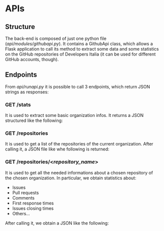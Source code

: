 # __APIs__

## Structure
The back-end is composed of just one python file (_api/modules/githubapi.py_).
It contains a GithubApi class, which allows a Flask application to call its method to extract some data and some statistics on the GitHub repositories of Developers Italia (it can be used for different GitHub accounts, though).

## Endpoints
From _api/runapi.py_ it is possible to call 3 endpoints, which return JSON strings as responses:

### GET /stats
It is used to extract some basic organization infos. It returns a JSON structured like the following:

### GET /repositories
It is used to get a list of the repositories of the current organization. After calling it, a JSON file like whe following is returned:

### GET /repositories/<_repository_name_\>
It is used to get all the needed informations about a chosen repository of the chosen organization.
In particular, we obtain statistics about:

- Issues
- Pull requests
- Comments
- First response times
- Issues closing times
- Others...

After calling it, we obtain a JSON like the following: